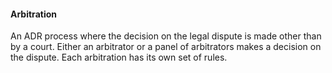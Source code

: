 ####  Arbitration

An ADR process where the decision on the legal dispute is made other than by a
court. Either an arbitrator or a panel of arbitrators makes a decision on the
dispute. Each arbitration has its own set of rules.
